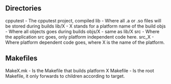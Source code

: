<!-- # Project Files organizaiton # -->

## Directories ##

cpputest - The cpputest project, compiled
lib - Where all .a or .so files will be stored during builds
lib/X - X stands for a platform name of the build
objs - Where all objects goes during builds
objs/X - same as lib/X
src - Where the application src goes, only platform independent code here.
src_X - Where platform dependent code goes, where X is the name of the platform.

## Makefiles ##
MakeX.mk - Is the Makefile that builds platform X
Makefile - Is the root Makefile, it only forwards to children according to target.
